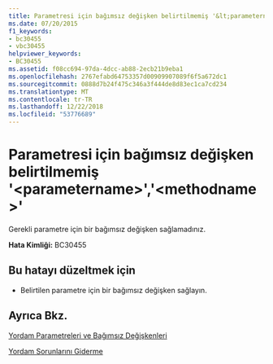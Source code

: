 ```yaml
---
title: Parametresi için bağımsız değişken belirtilmemiş '&lt;parametername&gt;','&lt;methodname&gt;'
ms.date: 07/20/2015
f1_keywords:
- bc30455
- vbc30455
helpviewer_keywords:
- BC30455
ms.assetid: f08cc694-97da-4dcc-ab88-2ecb21b9eba1
ms.openlocfilehash: 2767efabd64753357d00909907089f6f5a672dc1
ms.sourcegitcommit: 0888d7b24f475c346a3f444de8d83ec1ca7cd234
ms.translationtype: MT
ms.contentlocale: tr-TR
ms.lasthandoff: 12/22/2018
ms.locfileid: "53776689"
---
```

# <a name="argument-not-specified-for-parameter-ltparameternamegt-of-ltmethodnamegt"></a>Parametresi için bağımsız değişken belirtilmemiş '&lt;parametername&gt;','&lt;methodname&gt;'
Gerekli parametre için bir bağımsız değişken sağlamadınız.  
  
 **Hata Kimliği:** BC30455  
  
## <a name="to-correct-this-error"></a>Bu hatayı düzeltmek için  
  
-   Belirtilen parametre için bir bağımsız değişken sağlayın.  
  
## <a name="see-also"></a>Ayrıca Bkz.  
 [Yordam Parametreleri ve Bağımsız Değişkenleri](../../visual-basic/programming-guide/language-features/procedures/procedure-parameters-and-arguments.md)  
   
 [Yordam Sorunlarını Giderme](../../visual-basic/programming-guide/language-features/procedures/troubleshooting-procedures.md)
